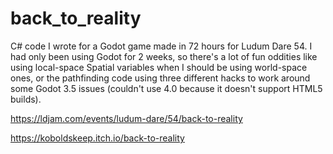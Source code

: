 # back_to_reality
C# code I wrote for a Godot game made in 72 hours for Ludum Dare 54. I had only been using Godot for 2 weeks, so there's a lot of fun oddities like using local-space Spatial variables when I should be using world-space ones, or the pathfinding code using three different hacks to work around some Godot 3.5 issues (couldn't use 4.0 because it doesn't support HTML5 builds).

https://ldjam.com/events/ludum-dare/54/back-to-reality

https://koboldskeep.itch.io/back-to-reality
